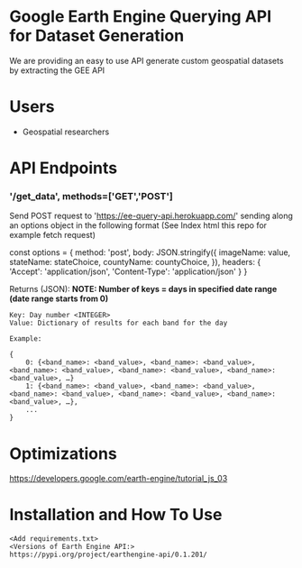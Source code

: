 # Google Earth Engine Querying API for Dataset Generation
We are providing an easy to use API generate custom geospatial datasets by extracting the GEE API  

# Users
* Geospatial researchers

# API Endpoints

### '/get_data', methods=['GET','POST']

Send POST request to 'https://ee-query-api.herokuapp.com/' sending along  an options object in the following format (See Index html this repo for example fetch request)

const options = {
  method: 'post',
  body: JSON.stringify({
    imageName: value,
    stateName: stateChoice,
    countyName: countyChoice,
  }),
  headers: {
    'Accept': 'application/json',
    'Content-Type': 'application/json'
  }
}

Returns (JSON):
    __NOTE: Number of keys = days in specified date range (date range starts from 0)__

    Key: Day number <INTEGER>
    Value: Dictionary of results for each band for the day

    Example:

    {
        0: {<band_name>: <band_value>, <band_name>: <band_value>, <band_name>: <band_value>, <band_name>: <band_value>, <band_name>:<band_value>, …}
        1: {<band_name>: <band_value>, <band_name>: <band_value>, <band_name>: <band_value>, <band_name>: <band_value>, <band_name>: <band_value>, …},
        ...
    }




# Optimizations

https://developers.google.com/earth-engine/tutorial_js_03

# Installation and How To Use

    <Add requirements.txt>
    <Versions of Earth Engine API:>
    https://pypi.org/project/earthengine-api/0.1.201/
